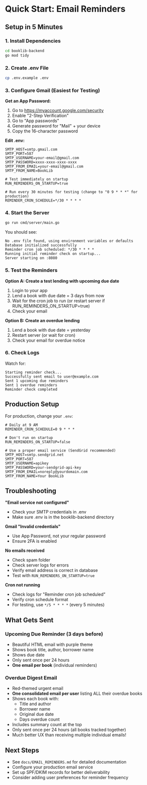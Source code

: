# Quick Start: Email Reminders

## Setup in 5 Minutes

### 1. Install Dependencies
```bash
cd booklib-backend
go mod tidy
```

### 2. Create .env File
```bash
cp .env.example .env
```

### 3. Configure Gmail (Easiest for Testing)

**Get an App Password:**
1. Go to https://myaccount.google.com/security
2. Enable "2-Step Verification"
3. Go to "App passwords"
4. Generate password for "Mail" + your device
5. Copy the 16-character password

**Edit .env:**
```env
SMTP_HOST=smtp.gmail.com
SMTP_PORT=587
SMTP_USERNAME=your-email@gmail.com
SMTP_PASSWORD=xxxx-xxxx-xxxx-xxxx
SMTP_FROM_EMAIL=your-email@gmail.com
SMTP_FROM_NAME=BookLib

# Test immediately on startup
RUN_REMINDERS_ON_STARTUP=true

# Run every 30 minutes for testing (change to "0 9 * * *" for production)
REMINDER_CRON_SCHEDULE=*/30 * * * *
```

### 4. Start the Server
```bash
go run cmd/server/main.go
```

You should see:
```
No .env file found, using environment variables or defaults
Database initialized successfully
Reminder cron job scheduled: */30 * * * *
Running initial reminder check on startup...
Server starting on :8080
```

### 5. Test the Reminders

**Option A: Create a test lending with upcoming due date**
1. Login to your app
2. Lend a book with due date = 3 days from now
3. Wait for the cron job to run (or restart server if RUN_REMINDERS_ON_STARTUP=true)
4. Check your email

**Option B: Create an overdue lending**
1. Lend a book with due date = yesterday
2. Restart server (or wait for cron)
3. Check your email for overdue notice

### 6. Check Logs

Watch for:
```
Starting reminder check...
Successfully sent email to user@example.com
Sent 1 upcoming due reminders
Sent 1 overdue reminders
Reminder check completed
```

## Production Setup

For production, change your `.env`:

```env
# Daily at 9 AM
REMINDER_CRON_SCHEDULE=0 9 * * *

# Don't run on startup
RUN_REMINDERS_ON_STARTUP=false

# Use a proper email service (SendGrid recommended)
SMTP_HOST=smtp.sendgrid.net
SMTP_PORT=587
SMTP_USERNAME=apikey
SMTP_PASSWORD=your-sendgrid-api-key
SMTP_FROM_EMAIL=noreply@yourdomain.com
SMTP_FROM_NAME=Your BookLib
```

## Troubleshooting

**"Email service not configured"**
- Check your SMTP credentials in .env
- Make sure .env is in the booklib-backend directory

**Gmail "Invalid credentials"**
- Use App Password, not your regular password
- Ensure 2FA is enabled

**No emails received**
- Check spam folder
- Check server logs for errors
- Verify email address is correct in database
- Test with `RUN_REMINDERS_ON_STARTUP=true`

**Cron not running**
- Check logs for "Reminder cron job scheduled"
- Verify cron schedule format
- For testing, use `*/5 * * * *` (every 5 minutes)

## What Gets Sent

### Upcoming Due Reminder (3 days before)
- Beautiful HTML email with purple theme
- Shows book title, author, borrower name
- Shows due date
- Only sent once per 24 hours
- **One email per book** (individual reminders)

### Overdue Digest Email
- Red-themed urgent email
- **One consolidated email per user** listing ALL their overdue books
- Shows each book with:
  - Title and author
  - Borrower name
  - Original due date
  - Days overdue count
- Includes summary count at the top
- Only sent once per 24 hours (all books tracked together)
- Much better UX than receiving multiple individual emails!

## Next Steps

- See `docs/EMAIL_REMINDERS.md` for detailed documentation
- Configure your production email service
- Set up SPF/DKIM records for better deliverability
- Consider adding user preferences for reminder frequency

